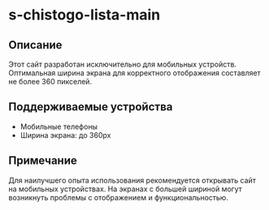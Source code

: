 # s-chistogo-lista-main

## Описание

Этот сайт разработан исключительно для мобильных устройств. Оптимальная ширина экрана для корректного отображения составляет не более 360 пикселей.

## Поддерживаемые устройства

- Мобильные телефоны
- Ширина экрана: до 360px

## Примечание

Для наилучшего опыта использования рекомендуется открывать сайт на мобильных устройствах. На экранах с большей шириной могут возникнуть проблемы с отображением и функциональностью.

